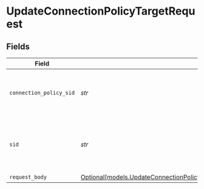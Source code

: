 # UpdateConnectionPolicyTargetRequest


## Fields

| Field                                                                                                                                                            | Type                                                                                                                                                             | Required                                                                                                                                                         | Description                                                                                                                                                      |
| ---------------------------------------------------------------------------------------------------------------------------------------------------------------- | ---------------------------------------------------------------------------------------------------------------------------------------------------------------- | ---------------------------------------------------------------------------------------------------------------------------------------------------------------- | ---------------------------------------------------------------------------------------------------------------------------------------------------------------- |
| `connection_policy_sid`                                                                                                                                          | *str*                                                                                                                                                            | :heavy_check_mark:                                                                                                                                               | The SID of the Connection Policy that owns the Target.                                                                                                           |
| `sid`                                                                                                                                                            | *str*                                                                                                                                                            | :heavy_check_mark:                                                                                                                                               | The unique string that we created to identify the Target resource to update.                                                                                     |
| `request_body`                                                                                                                                                   | [Optional[models.UpdateConnectionPolicyTargetUpdateConnectionPolicyTargetRequest]](../models/updateconnectionpolicytargetupdateconnectionpolicytargetrequest.md) | :heavy_minus_sign:                                                                                                                                               | N/A                                                                                                                                                              |